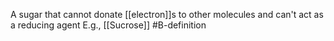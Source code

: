 A sugar that cannot donate [[electron]]s to other molecules and can't act as a reducing agent
E.g., [[Sucrose]]
#B-definition 